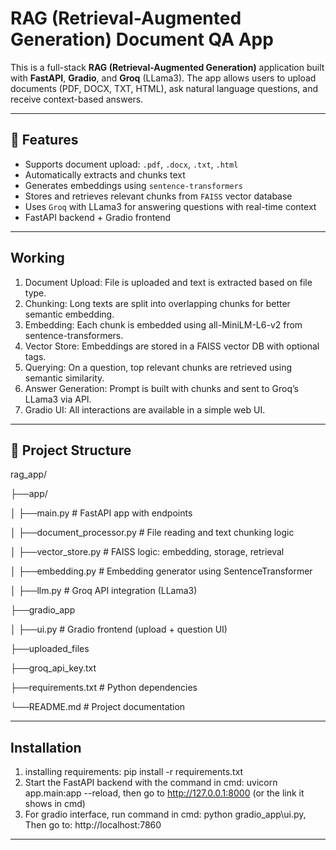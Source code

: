 #  RAG (Retrieval-Augmented Generation) Document QA App

This is a full-stack **RAG (Retrieval-Augmented Generation)** application built with **FastAPI**, **Gradio**, and **Groq** (LLama3). The app allows users to upload documents (PDF, DOCX, TXT, HTML), ask natural language questions, and receive context-based answers.

---

## 🚀 Features

-  Supports document upload: `.pdf`, `.docx`, `.txt`, `.html`
-  Automatically extracts and chunks text
-  Generates embeddings using `sentence-transformers`
-  Stores and retrieves relevant chunks from `FAISS` vector database
-  Uses `Groq` with LLama3 for answering questions with real-time context
-  FastAPI backend + Gradio frontend

---

## Working
1. Document Upload: File is uploaded and text is extracted based on file type.
2. Chunking: Long texts are split into overlapping chunks for better semantic embedding.
3. Embedding: Each chunk is embedded using all-MiniLM-L6-v2 from sentence-transformers.
4. Vector Store: Embeddings are stored in a FAISS vector DB with optional tags.
5. Querying: On a question, top relevant chunks are retrieved using semantic similarity.
6. Answer Generation: Prompt is built with chunks and sent to Groq’s LLama3 via API.
7. Gradio UI: All interactions are available in a simple web UI.

---

## 📂 Project Structure
rag_app/

├──app/

│ ├──main.py # FastAPI app with endpoints

│ ├──document_processor.py # File reading and text chunking logic

│ ├──vector_store.py # FAISS logic: embedding, storage, retrieval

│ ├──embedding.py # Embedding generator using SentenceTransformer

│ ├──llm.py # Groq API integration (LLama3)

├──gradio_app

│ ├──ui.py # Gradio frontend (upload + question UI)

├──uploaded_files

├──groq_api_key.txt

├──requirements.txt # Python dependencies

└──README.md # Project documentation

---

## Installation
1. installing requirements: pip install -r requirements.txt
2. Start the FastAPI backend with the command in cmd: uvicorn app.main:app --reload, then go to http://127.0.0.1:8000 (or the link it shows in cmd)
3. For gradio interface, run command in cmd: python gradio_app\ui.py, Then go to: http://localhost:7860

---



